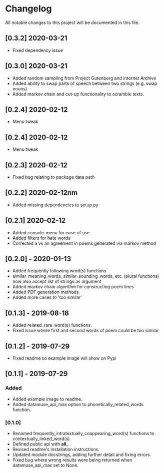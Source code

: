 # Changelog
All notable changes to this project will be documented in this file.

## [0.3.2] 2020-03-21
- Fixed dependency issue

## [0.3.0] 2020-03-21
- Added random sampling from Project Gutenberg and Internet Archive
- Added ability to swap parts of speech between two strings (e.g. swap nouns)
- Added markov chain and cut-up functionality to scramble texts.

## [0.2.4] 2020-02-12
- Menu tweak

## [0.2.4] 2020-02-12
- Menu tweak

## [0.2.3] 2020-02-12
- Fixed bug relating to package data path

## [0.2.2] 2020-02-12nm
- Added missing dependencies to setup.py

## [0.2.1] 2020-02-12
- Added console-menu for ease of use
- Added filters for hate words
- Corrected a vs an agreement in poems generated via markov method

## [0.2.0] - 2020-01-13
- Added frequently following word(s) functions
- similar_meaning_words, similar_sounding_words, etc. (plural functions) now also accept list of strings as argument
- Added markov chain algorithm for constructing poem lines
- Added PDF generation methods
- Added more cases to 'too similar'

## [0.1.3] - 2019-08-18
- Added related_rare_word(s) functions.
- Fixed issue where first and second words of poem could be too similar

## [0.1.2] - 2019-07-29
- Fixed readme so example image will show on Pypi

## [0.1.1] - 2019-07-29
### Added
- Added example image to readme.
- Added datamuse_api_max option to phonetically_related_words function.

### [0.1.0]
- Renamed frequently_intratextually_coappearing_word(s) functions to contextually_linked_word(s).
- Defined public api with __all___.
- Revised readme's installation instructions.
- Updated module docstrings, adding further detail and fixing errors.
- Fixed bug where wrong results were being returned when datamuse_api_max set to None.
